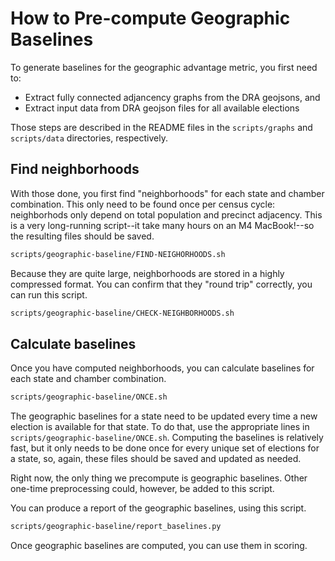 # How to Pre-compute Geographic Baselines

To generate baselines for the geographic advantage metric, 
you first need to:

* Extract fully connected adjancency graphs from the DRA geojsons, and
* Extract input data from DRA geojson files for all available elections

Those steps are described in the README files in the `scripts/graphs` and `scripts/data` directories, respectively.

## Find neighborhoods

With those done, you first find "neighborhoods" for each state and chamber combination.
This only need to be found once per census cycle: neighborhods only depend on total population and precinct adjacency.
This is a very long-running script--it take many hours on an M4 MacBook!--so the resulting files should be saved.

```bash
scripts/geographic-baseline/FIND-NEIGHORHOODS.sh
```

Because they are quite large, neighborhoods are stored in a highly compressed format.
You can confirm that they "round trip" correctly, you can run this script.

```bash
scripts/geographic-baseline/CHECK-NEIGHBORHOODS.sh
```

## Calculate baselines

Once you have computed neighborhoods, you can calculate baselines for each state and chamber combination.

```bash
scripts/geographic-baseline/ONCE.sh
```

The geographic baselines for a state need to be updated every time a new election is available for that state.
To do that, use the appropriate lines in `scripts/geographic-baseline/ONCE.sh`.
Computing the baselines is relatively fast, but it only needs to be done once for every unique set of elections
for a state, so, again, these files should be saved and updated as needed.

Right now, the only thing we precompute is geographic baselines.
Other one-time preprocessing could, however, be added to this script.

You can produce a report of the geographic baselines, using this script.

```bash
scripts/geographic-baseline/report_baselines.py
```

Once geographic baselines are computed, you can use them in scoring.